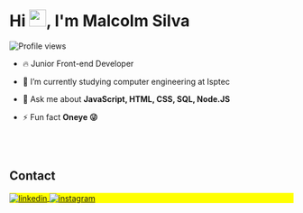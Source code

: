 <h1 align="left">Hi <img src="https://raw.githubusercontent.com/kaueMarques/kaueMarques/master/hi.gif" height="30px">, I'm Malcolm Silva</h1>
<p align="left"> <img src="https://komarev.com/ghpvc/?username=malcolms10&color=yellow" alt="Profile views" /> </p>

- 🔥 Junior Front-end Developer  

- 🔭 I’m currently studying computer engineering at Isptec


- 💬 Ask me about **JavaScript, HTML, CSS, SQL, Node.JS**

- ⚡ Fun fact **Oneye 😜**


<br><br>

## Contact

<p align="left" style="background:yellow">
<a href="http://linkedin.com/in/malcolm-silva-698aa9249" target="_blank">
  <img align="center" src="https://img.shields.io/badge/-malcolmsilva-05122A?style=flat&logo=linkedin" alt="linkedin"/>
</a>
<a href="https://instagram.com/malcolm_silva_" target="_blank">
 <img align="center" src="https://img.shields.io/badge/-malcolmsilva-05122A?style=flat&logo=instagram" alt="instagram"/>
</a>
</p>
